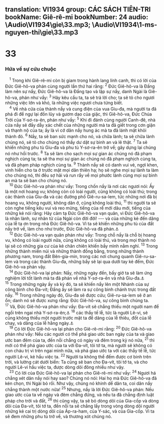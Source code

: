 translation: VI1934
group: CÁC SÁCH TIÊN-TRI
bookName: Giê-rê-mi 
bookNumber: 24
audio: \Audio\VI1934\gie\33.mp3; \Audio\VI1934\1-ms-nguyen-thi\gie\33.mp3
-------

<div class="title"><h1>33</h1><h3>Hứa về sự cứu chuộc</h3></div>
<span class="verse gie_33_1"> <sup>1</sup> Trong khi Giê-rê-mi còn bị giam trong hành lang lính canh, thì có lời của Đức Giê-hô-va phán cùng người lần thứ hai rằng: </span>
<span class="verse gie_33_2"><sup>2</sup> Đức Giê-hô-va là Đấng làm nên sự nầy, Đức Giê-hô-va là Đấng tạo và lập sự nầy, danh Ngài là Giê-hô-va, phán như vầy: </span>
<span class="verse gie_33_3"><sup>3</sup> Hãy kêu cầu ta, ta sẽ trả lời cho; ta sẽ tỏ cho ngươi những việc lớn và khó, là những việc ngươi chưa từng biết. <br/></span>
<span class="verse gie_33_4"> <sup>4</sup> Về nhà cửa của thành nầy và cung điện của vua Giu-đa, mà người ta đã phá đi để ngự lại đồn lũy và gươm dao của giặc, thì Giê-hô-va, Đức Chúa Trời của Y-sơ-ra-ên, phán như vầy: </span>
<span class="verse gie_33_5"><sup>5</sup> Khi đi đánh cùng người Canh-đê, nhà cửa nầy sẽ đầy dẫy xác chết của những người mà ta đã giết trong cơn giận và thạnh nộ của ta; ấy là vì cớ dân nầy hung ác mà ta đã lánh mặt khỏi thành đó. </span>
<span class="verse gie_33_6"><sup>6</sup> Nầy, ta sẽ ban sức mạnh cho nó, và chữa lành; ta sẽ chữa lành chúng nó, sẽ tỏ cho chúng nó thấy dư dật sự bình an và lẽ thật. </span>
<span class="verse gie_33_7"><sup>7</sup> Ta sẽ khiến những phu tù Giu-đa và phu tù Y-sơ-ra-ên trở về; gây dựng lại chúng nó như hồi trước. </span>
<span class="verse gie_33_8"><sup>8</sup> Ta sẽ làm cho sạch mọi sự gian ác chúng nó đã phạm nghịch cùng ta; ta sẽ tha mọi sự gian ác chúng nó đã phạm nghịch cùng ta, và đã phạm pháp nghịch cùng ta. </span>
<span class="verse gie_33_9"><sup>9</sup> Thành nầy sẽ có danh vui vẻ, ngợi khen, vinh hiển cho ta ở trước mặt mọi dân thiên hạ; họ sẽ nghe mọi sự lành ta làm cho chúng nó, thì đều sợ hãi và run rẩy về mọi phước lành cùng mọi sự bình an mà ta sẽ ban cho chúng nó. <br/></span>
<span class="verse gie_33_10"> <sup>10</sup> Đức Giê-hô-va phán như vầy: Trong chốn nầy là nơi các ngươi nói: Ấy là một nơi hoang vu; không còn có loài người, cũng không có loài thú; trong các thành của Giu-đa và các đường phố Giê-ru-sa-lem, tức những nơi đã bị hoang vu, không người, không dân ở, cũng không loài thú, </span>
<span class="verse gie_33_11"><sup>11</sup> thì người ta sẽ còn nghe tiếng kêu vui và reo mừng, tiếng của rể mới dâu mới, tiếng của những kẻ nói rằng: Hãy cảm tạ Đức Giê-hô-va vạn quân, vì Đức Giê-hô-va là nhân lành, sự nhân từ của Ngài còn đời đời! --- và của những kẻ đến dâng của lễ tạ ơn trong nhà Đức Giê-hô-va. Vì ta sẽ khiến những phu tù của đất nầy trở về, làm cho như trước, Đức Giê-hô-va đã phán.<a data-toggle="tooltip" data-placement="bottom" title="1Su 16:34; 2Su 5:13; 7:3; Exo 3:11; Thi 100:5; 106:1; 107:1; 118:1; 136:1">⚓</a><br/></span>
<span class="verse gie_33_12"> <sup>12</sup> Đức Giê-hô-va vạn quân phán như vầy: Trong chỗ nầy là chỗ bị hoang vu, không có loài người nữa, cũng không có loài thú, và trong mọi thành nó lại sẽ có những gia cư của kẻ chăn chiên khiến bầy mình nằm nghỉ. </span>
<span class="verse gie_33_13"><sup>13</sup> Trong những thành miền núi và những thành đồng bằng, trong những thành phương nam, trong đất Bên-gia-min, trong các nơi chung quanh Giê-ru-sa-lem và trong các thành Giu-đa, những bầy sẽ lại qua dưới tay kẻ đếm, Đức Giê-hô-va phán vậy. <br/></span>
<span class="verse gie_33_14"> <sup>14</sup> Đức Giê-hô-va lại phán: Nầy, những ngày đến, bấy giờ ta sẽ làm ứng nghiệm lời tốt lành mà ta đã phán về nhà Y-sơ-ra-ên và nhà Giu-đa.<a data-toggle="tooltip" data-placement="bottom" title="Gie 23:5-6">⚓</a></span>
<span class="verse gie_33_15"><sup>15</sup> Trong những ngày ấy và kỳ đó, ta sẽ khiến nẩy lên một Nhánh của sự công bình cho Đa-vít; Đấng ấy sẽ làm ra sự công bình chánh trực trong đất nầy. </span>
<span class="verse gie_33_16"><sup>16</sup> Trong những ngày đó, Giu-đa sẽ được cứu; Giê-ru-sa-lem sẽ ở an ổn; danh nó sẽ được xưng rằng: Đức Giê-hô-va, sự công bình chúng ta. </span>
<span class="verse gie_33_17"><sup>17</sup> Vả, Đức Giê-hô-va phán như vầy: Đa-vít sẽ chẳng thiếu một người nam để ngồi trên ngai nhà Y-sơ-ra-ên;<a data-toggle="tooltip" data-placement="bottom" title="2Sa 7:12-16; 1Vua 2:4; 1Su 17:11-14">⚓</a></span>
<span class="verse gie_33_18"><sup>18</sup> các thầy tế lễ, tức là người Lê-vi, sẽ cũng không thiếu một người trước mặt ta để dâng của lễ thiêu, đốt của lễ chay, và dâng của lễ hằng ngày.<a data-toggle="tooltip" data-placement="bottom" title="Dan 3:5-10">⚓</a><br/></span>
<span class="verse gie_33_19"> <sup>19</sup> Có lời Đức Giê-hô-va lại phán cho Giê-rê-mi rằng: </span>
<span class="verse gie_33_20"><sup>20</sup> Đức Giê-hô-va phán như vầy: Nếu các ngươi có thể phá giao ước ban ngày của ta và giao ước ban đêm của ta, đến nỗi chẳng có ngày và đêm trong kỳ nó nữa, </span>
<span class="verse gie_33_21"><sup>21</sup> thì mới có thể phá giao ước của ta với Đa-vít, tôi tớ ta, mà người sẽ không có con cháu trị vì trên ngai mình nữa, và phá giao ước ta với các thầy tế lễ, tức người Lê-vi, kẻ hầu việc ta. </span>
<span class="verse gie_33_22"><sup>22</sup> Người ta không thể đếm được cơ binh trên trời, và lường cát dưới biển: Ta cũng sẽ ban cho Đa-vít, tôi tớ ta, và cho người Lê-vi hầu việc ta, được dòng dõi đông nhiều như vậy. <br/></span>
<span class="verse gie_33_23"> <sup>23</sup> Có lời của Đức Giê-hô-va lại phán cho Giê-rê-mi như vầy: </span>
<span class="verse gie_33_24"><sup>24</sup> Ngươi há chẳng xét dân nầy nói hay sao? Chúng nó nói: Hai họ mà Đức Giê-hô-va đã kén chọn, thì Ngài bỏ rồi. Như vậy, chúng nó khinh dể dân ta, coi dân nầy chẳng thành một nước nữa! </span>
<span class="verse gie_33_25"><sup>25</sup> Nhưng, nầy là lời Đức Giê-hô-va phán: Nếu giao ước của ta về ngày và đêm chẳng đứng, và nếu ta đã chẳng định luật pháp cho trời và đất, </span>
<span class="verse gie_33_26"><sup>26</sup> thì cũng vậy, ta sẽ bỏ dòng dõi của Gia-cốp và dòng dõi của Đa-vít, tôi tớ ta, đến nỗi ta sẽ chẳng lấy trong vòng dòng dõi người những kẻ cai trị dòng dõi của Áp-ra-ham, của Y-sác, và của Gia-cốp. Vì ta sẽ đem những phu tù trở về, và thương xót chúng nó. <br/></span>
